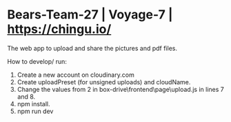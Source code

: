 # Bears-Team-27 | Voyage-7 | https://chingu.io/

The web app to upload and share the pictures and pdf files.

How to develop/ run:

1. Create a new account on cloudinary.com
2. Create uploadPreset (for unsigned uploads) and cloudName.
3. Change the values from 2 in box-drive\frontend\page\upload.js in lines 7
   and 8.
4. npm install.
5. npm run dev
